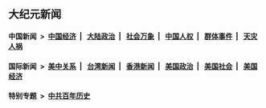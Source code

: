 ## 大纪元新闻

#### 中国新闻 &nbsp;>&nbsp; [中国经济](indexes/ncid283/README.md?01211645) &nbsp;| &nbsp; [大陆政治](indexes/ncid277/README.md?01211645) &nbsp;| &nbsp; [社会万象](indexes/ncid282/README.md?01211645) &nbsp;| &nbsp; [中国人权](indexes/ncid278/README.md?01211645) &nbsp;| &nbsp; [群体事件](indexes/ncid279/README.md?01211645) &nbsp;| &nbsp; [天灾人祸](indexes/ncid280/README.md?01211645)

#### 国际新闻 &nbsp;>&nbsp; [美中关系](indexes/nf1412576/README.md?01211645) &nbsp;| &nbsp; [台湾新闻](indexes/ncid1349361/README.md?01211645) &nbsp;| &nbsp; [香港新闻](indexes/ncid1349362/README.md?01211645) &nbsp;| &nbsp; [美国政治](indexes/ncid1078159/README.md?01211645) &nbsp;| &nbsp; [美国社会](indexes/ncid1078160/README.md?01211645) &nbsp;| &nbsp; [美国经济](indexes/ncid1078158/README.md?01211645)

#### 特别专题 &nbsp;>&nbsp; [中共百年历史](https://github.com/epoch-news/epoch-special/blob/master/README.md?01211645)  
